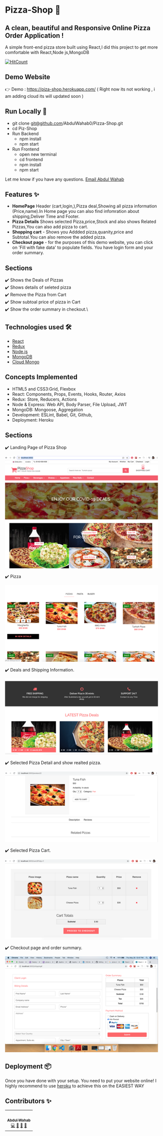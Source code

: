 # Pizza-Shop 🍕
## A clean, beautiful and Responsive Online Pizza Order Application !

A simple front-end pizza store built using React,I did this project to get more comfortable with React,Node js,MongoDB

[![HitCount](http://hits.dwyl.com/Abdulwahab0/https://githubcom/AbdulWahab0/Pizza-Shopgit.svg)](http://hits.dwyl.com/Abdulwahab0/https://githubcom/AbdulWahab0/Pizza-Shopgit)


## Demo Website
👉 Demo : https://piza-shop.herokuapp.com/ ( Right now its not working , i am adding cloud its will updated soon )

## Run Locally 🚀

- git clone git@github.com/AbdulWahab0/Pizza-Shop.git
- cd Piz-Shop
- Run Backend
  - npm install
  - npm start
- Run Frontend
  - open new terminal
  - cd frontend
  - npm install
  - npm start

Let me know if you have any questions. [Email Abdul Wahab ](mailto:wahab3060h@gmail.com)


## Features ✨
* **HomePage** Header (cart,login,),Pizza deal,Showing all pizza information (Price,name).In Home page you can also find infomration about shipping,Deliver Time and Footer.
* **Pizza Details** Shows selected Pizza,price,Stock and also shows Related Pizzas,You can also add pizza to cart.
* **Shopping cart** - Shows you Addded pizza,quanity,price and Subtotal.You can also remove  the added pizza.
* **Checkout page** - for the purposes of this demo website, you can click on 'Fill with fake data' to populate fields. You have login form and your order summary.

## Sections 
✔️ Shows the Deals of Pizzas\
✔️ Shows details of seleted pizza \
✔️ Remove the Pizza from Cart\
✔️ Show subtoal price of  pizza in Cart\
✔️ Show the order summary in checkout.\ 

## Technologies used 🛠️
- [React](https://reactjs.org/)
- [Redux](https://redux.js.org/) 
- [Node.js](https://redux.js.org/) 
- [MongoDB](https://www.mongodb.com/) 
- [Cloud Mongo](https://www.mongodb.com/cloud) 

## Concepts Implemented
- HTML5 and CSS3:Grid, Flexbox
- React: Components, Props, Events, Hooks, Router, Axios
- Redux: Store, Reducers, Actions
- Node & Express: Web API, Body Parser, File Upload, JWT
- MongoDB: Mongoose, Aggregation
- Development: ESLint, Babel, Git, Github,
- Deployment: Heroku


## Sections 
✔️ Landing Page of Pizza Shop

<p align="center"> 
  <kbd>
  	<a href="#" target="_blank">
		<img src="slider.png"></img>
	</a>
  </kbd>
</p>

✔️ Pizza  

<p align="center"> 
  <kbd>
  	<a href="#" target="_blank">
		<img src="Pizza Details.png"></img>
	</a>
  </kbd>
</p>

✔️ Deals and Shipping Information. 

<p align="center"> 
  <kbd>
  	<a href="#" target="_blank">
		<img src="Deals.png"></img>
	</a>
  </kbd>
</p>

✔️ Selected Pizza Detail and show realted pizza.

<p align="center"> 
  <kbd>
  	<a href="#" target="_blank">
		<img src="Details.png"></img>
	</a>
  </kbd>
</p>

✔️ Selected Pizza Cart.

<p align="center"> 
  <kbd>
  	<a href="#" target="_blank">
		<img src="Cart.png"></img>
	</a>
  </kbd>
</p>

✔️ Checkout page and order summary.

<p align="center"> 
  <kbd>
  	<a href="#" target="_blank">
		<img src="checkout.png"></img>
	</a>
  </kbd>
</p>

## Deployment 📦 
Once you have done with your setup. You need to put your website online!
I highly recommend to use [heroku](https://devcenter.heroku.com/articles/nodejs-support/) to achieve this on the EASIEST WAY

## Contributors ✨
<table>
  <tr>
    <td align="center"><a href="https://github.com/AbdulWahab0"><br /><sub><b>Abdul Wahab</b></sub></a><br /><a href="https://github.com/AbdulWahab0" title="Code">💻</a> <a href="https://github.com/AbdulWahab0" title="Documentation">📖</a> <a href="https://github.com/AbdulWahab0" title="Design">🎨</a> <a href="https://github.com/AbdulWahab0" title="Maintenance">🚧</a></td>
  </tr>
</table>

